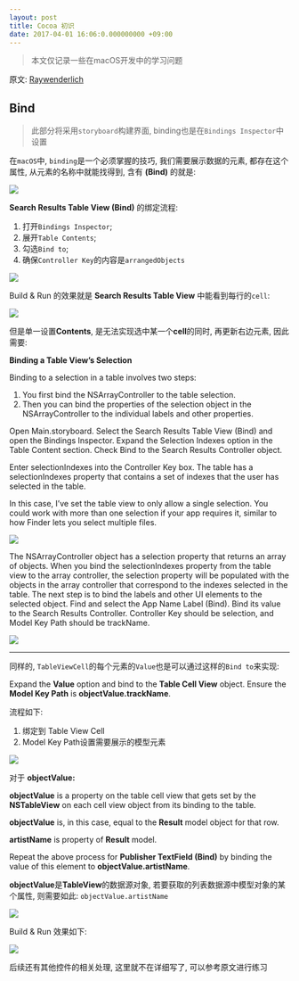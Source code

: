 ```yaml
---
layout: post
title: Cocoa 初识
date: 2017-04-01 16:06:0.000000000 +09:00
---
```


> 本文仅记录一些在macOS开发中的学习问题

原文: [Raywenderlich](https://www.raywenderlich.com)

## Bind

> 此部分将采用`storyboard`构建界面, binding也是在`Bindings Inspector`中设置

在`macOS`中, `binding`是一个必须掌握的技巧, 我们需要展示数据的元素, 都存在这个属性, 从元素的名称中就能找得到, 含有 **(Bind)** 的就是:

![](https://github.com/ZX-ZhouXiao/MarkDown-Photos/blob/master/14910276392893/14910279514442.jpg?raw=true)

**Search Results Table View (Bind)** 的绑定流程:

1. 打开`Bindings Inspector`;
2. 展开`Table Contents`;
3. 勾选`Bind to`;
4. 确保`Controller Key`的内容是`arrangedObjects`

![](https://github.com/ZX-ZhouXiao/MarkDown-Photos/blob/master/14910276392893/14910285046873.png?raw=true)

Build & Run 的效果就是 **Search Results Table View** 中能看到每行的`cell`:

![](https://github.com/ZX-ZhouXiao/MarkDown-Photos/blob/master/14910276392893/14910286007644.png?raw=true)


但是单一设置**Contents**, 是无法实现选中某一个**cell**的同时, 再更新右边元素, 因此需要:

**Binding a Table View’s Selection**

Binding to a selection in a table involves two steps:

1. You first bind the NSArrayController to the table selection.
2. Then you can bind the properties of the selection object in the NSArrayController to the individual labels and other properties.

Open Main.storyboard. Select the Search Results Table View (Bind) and open the Bindings Inspector.
Expand the Selection Indexes option in the Table Content section. Check Bind to the Search Results Controller object.

Enter selectionIndexes into the Controller Key box. The table has a selectionIndexes property that contains a set of indexes that the user has selected in the table.

In this case, I’ve set the table view to only allow a single selection. You could work with more than one selection if your app requires it, similar to how Finder lets you select multiple files.

![](https://github.com/ZX-ZhouXiao/MarkDown-Photos/blob/master/14910276392893/14910309587780.jpg?raw=true)

The NSArrayController object has a selection property that returns an array of objects. When you bind the selectionIndexes property from the table view to the array controller, the selection property will be populated with the objects in the array controller that correspond to the indexes selected in the table.
The next step is to bind the labels and other UI elements to the selected object.
Find and select the App Name Label (Bind). Bind its value to the Search Results Controller. Controller Key should be selection, and Model Key Path should be trackName.

![](https://github.com/ZX-ZhouXiao/MarkDown-Photos/blob/master/14910276392893/14910339847007.png?raw=true)


---

同样的, `TableViewCell`的每个元素的`Value`也是可以通过这样的`Bind to`来实现:

Expand the **Value** option and bind to the **Table Cell View** object. Ensure the **Model Key Path** is **objectValue.trackName**.

流程如下:

1. 绑定到 Table View Cell
2. Model Key Path设置需要展示的模型元素

![](https://github.com/ZX-ZhouXiao/MarkDown-Photos/blob/master/14910276392893/14910289346845.jpg?raw=true)

对于 **objectValue:**

**objectValue** is a property on the table cell view that gets set by the **NSTableView** on each cell view object from its binding to the table.

**objectValue** is, in this case, equal to the **Result** model object for that row.

**artistName** is property of **Result** model.

Repeat the above process for **Publisher TextField (Bind)** by binding the value of this element to **objectValue.artistName**.

**objectValue**是**TableView**的数据源对象, 若要获取的列表数据源中模型对象的某个属性, 则需要如此: `objectValue.artistName`

![](https://github.com/ZX-ZhouXiao/MarkDown-Photos/blob/master/14910276392893/14910293825732.jpg?raw=true)

Build & Run 效果如下:

![](https://github.com/ZX-ZhouXiao/MarkDown-Photos/blob/master/14910276392893/14910294632052.jpg?raw=true)

后续还有其他控件的相关处理, 这里就不在详细写了, 可以参考原文进行练习




